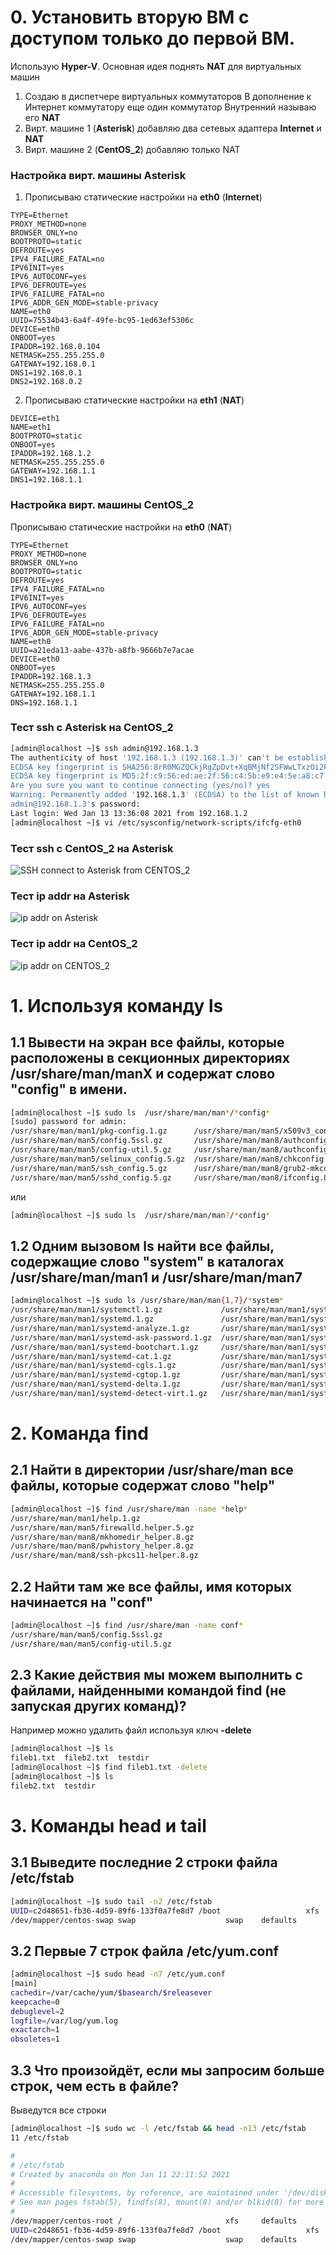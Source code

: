 # 0. Установить вторую ВМ с доступом только до первой ВМ.
Использую __Hyper-V__. Основная идея поднять __NAT__ для виртуальных машин
1. Создаю в диспетчере виртуальных коммутаторов В дополнение к Интернет коммутатору еще один коммутатор Внутренний называю его __NAT__
2. Вирт. машине 1 (**Asterisk**) добавляю два сетевых адаптера __Internet__ и __NAT__
3. Вирт. машине 2 (**CentOS_2**) добавляю только NAT
### Настройка вирт. машины **Asterisk**
1. Прописываю статические настройки на __eth0__ (__Internet__)
```editorcongif
TYPE=Ethernet
PROXY_METHOD=none
BROWSER_ONLY=no
BOOTPROTO=static
DEFROUTE=yes
IPV4_FAILURE_FATAL=no
IPV6INIT=yes
IPV6_AUTOCONF=yes
IPV6_DEFROUTE=yes
IPV6_FAILURE_FATAL=no
IPV6_ADDR_GEN_MODE=stable-privacy
NAME=eth0
UUID=75534b43-6a4f-49fe-bc95-1ed63ef5306c
DEVICE=eth0
ONBOOT=yes
IPADDR=192.168.0.104
NETMASK=255.255.255.0
GATEWAY=192.168.0.1
DNS1=192.168.0.1
DNS2=192.168.0.2
```
2. Прописываю статические настройки на __eth1__ (__NAT__)
```editorcongif
DEVICE=eth1
NAME=eth1
BOOTPROTO=static
ONBOOT=yes
IPADDR=192.168.1.2
NETMASK=255.255.255.0
GATEWAY=192.168.1.1
DNS1=192.168.1.1
```
### Настройка вирт. машины **CentOS_2**
Прописываю статические настройки на __eth0__ (__NAT__)
```editorcongif
TYPE=Ethernet
PROXY_METHOD=none
BROWSER_ONLY=no
BOOTPROTO=static
DEFROUTE=yes
IPV4_FAILURE_FATAL=no
IPV6INIT=yes
IPV6_AUTOCONF=yes
IPV6_DEFROUTE=yes
IPV6_FAILURE_FATAL=no
IPV6_ADDR_GEN_MODE=stable-privacy
NAME=eth0
UUID=a21eda13-aabe-437b-a8fb-9666b7e7acae
DEVICE=eth0
ONBOOT=yes
IPADDR=192.168.1.3
NETMASK=255.255.255.0
GATEWAY=192.168.1.1
DNS=192.168.1.1
```

### Тест ssh с Asterisk на CentOS_2
```bash
[admin@localhost ~]$ ssh admin@192.168.1.3
The authenticity of host '192.168.1.3 (192.168.1.3)' can't be established.
ECDSA key fingerprint is SHA256:8rR0MGZQCkjRgZpDvt+XqBMjNf2SFWwLTxzOi2PiFe0.
ECDSA key fingerprint is MD5:2f:c9:56:ed:ae:2f:56:c4:5b:e9:e4:5e:a8:c7:e8:4a.
Are you sure you want to continue connecting (yes/no)? yes
Warning: Permanently added '192.168.1.3' (ECDSA) to the list of known hosts.
admin@192.168.1.3's password:
Last login: Wed Jan 13 13:36:08 2021 from 192.168.1.2
[admin@localhost ~]$ vi /etc/sysconfig/network-scripts/ifcfg-eth0
```

### Тест __ssh__ с __CentOS_2__ на __Asterisk__
![SSH connect to Asterisk from CENTOS_2](/images/0_ssh_from_CentOS_2_to_Asterisk.jpg)
### Тест __ip addr__ на Asterisk
![ip addr on Asterisk](/images/0_ip_addr_Asterisk.jpg)
### Тест __ip addr__ на CentOS_2
![ip addr on CENTOS_2](/images/0_ip_addr_CentOS_2.jpg)

# 1. Используя команду __ls__
## 1.1 Вывести на экран все файлы, которые расположены в секционных директориях /usr/share/man/manX и содержат слово "config" в имени.
```bash
[admin@localhost ~]$ sudo ls  /usr/share/man/man*/*config*
[sudo] password for admin:
/usr/share/man/man1/pkg-config.1.gz      /usr/share/man/man5/x509v3_config.5ssl.gz  /usr/share/man/man8/iprconfig.8.gz
/usr/share/man/man5/config.5ssl.gz       /usr/share/man/man8/authconfig.8.gz        /usr/share/man/man8/lvm-config.8.gz
/usr/share/man/man5/config-util.5.gz     /usr/share/man/man8/authconfig-tui.8.gz    /usr/share/man/man8/lvmconfig.8.gz
/usr/share/man/man5/selinux_config.5.gz  /usr/share/man/man8/chkconfig.8.gz         /usr/share/man/man8/lvm-dumpconfig.8.gz
/usr/share/man/man5/ssh_config.5.gz      /usr/share/man/man8/grub2-mkconfig.8.gz    /usr/share/man/man8/plipconfig.8.gz
/usr/share/man/man5/sshd_config.5.gz     /usr/share/man/man8/ifconfig.8.gz          /usr/share/man/man8/sys-unconfig.8.gz
```
или
```bash
[admin@localhost ~]$ sudo ls  /usr/share/man/man?/*config*
```
## 1.2 Одним вызовом ls найти все файлы, содержащие слово "system" в каталогах /usr/share/man/man1 и /usr/share/man/man7 
```bash
[admin@localhost ~]$ sudo ls /usr/share/man/man{1,7}/*system*
/usr/share/man/man1/systemctl.1.gz             /usr/share/man/man1/systemd-escape.1.gz             /usr/share/man/man1/systemd-tty-ask-password-agent.1.gz
/usr/share/man/man1/systemd.1.gz               /usr/share/man/man1/systemd-firstboot.1.gz          /usr/share/man/man7/lvmsystemid.7.gz
/usr/share/man/man1/systemd-analyze.1.gz       /usr/share/man/man1/systemd-firstboot.service.1.gz  /usr/share/man/man7/systemd.directives.7.gz
/usr/share/man/man1/systemd-ask-password.1.gz  /usr/share/man/man1/systemd-inhibit.1.gz            /usr/share/man/man7/systemd.generator.7.gz
/usr/share/man/man1/systemd-bootchart.1.gz     /usr/share/man/man1/systemd-machine-id-commit.1.gz  /usr/share/man/man7/systemd.index.7.gz
/usr/share/man/man1/systemd-cat.1.gz           /usr/share/man/man1/systemd-machine-id-setup.1.gz   /usr/share/man/man7/systemd.journal-fields.7.gz
/usr/share/man/man1/systemd-cgls.1.gz          /usr/share/man/man1/systemd-notify.1.gz             /usr/share/man/man7/systemd.special.7.gz
/usr/share/man/man1/systemd-cgtop.1.gz         /usr/share/man/man1/systemd-nspawn.1.gz             /usr/share/man/man7/systemd.time.7.gz
/usr/share/man/man1/systemd-delta.1.gz         /usr/share/man/man1/systemd-path.1.gz
/usr/share/man/man1/systemd-detect-virt.1.gz   /usr/share/man/man1/systemd-run.1.gz
```

# 2. Команда __find__

## 2.1 Найти в директории /usr/share/man все файлы, которые содержат слово "help"
```bash
[admin@localhost ~]$ find /usr/share/man -name *help*
/usr/share/man/man1/help.1.gz
/usr/share/man/man5/firewalld.helper.5.gz
/usr/share/man/man8/mkhomedir_helper.8.gz
/usr/share/man/man8/pwhistory_helper.8.gz
/usr/share/man/man8/ssh-pkcs11-helper.8.gz
```
## 2.2 Найти там же все файлы, имя которых начинается на "conf"
```bash
[admin@localhost ~]$ find /usr/share/man -name conf*
/usr/share/man/man5/config.5ssl.gz
/usr/share/man/man5/config-util.5.gz
```

## 2.3 Какие действия мы можем выполнить с файлами, найденными командой find (не запуская других команд)? 
Например можно удалить файл используя ключ __-delete__
```bash
[admin@localhost ~]$ ls
fileb1.txt  fileb2.txt  testdir
[admin@localhost ~]$ find fileb1.txt -delete
[admin@localhost ~]$ ls
fileb2.txt  testdir
```

# 3. Команды head и tail

## 3.1 Выведите последние 2 строки файла /etc/fstab
```bash
[admin@localhost ~]$ sudo tail -n2 /etc/fstab
UUID=c2d48651-fb36-4d59-89f6-133f0a7fe8d7 /boot                   xfs     defaults        0 0
/dev/mapper/centos-swap swap                    swap    defaults        0 0
```

## 3.2 Первые 7 строк файла /etc/yum.conf
```bash
[admin@localhost ~]$ sudo head -n7 /etc/yum.conf
[main]
cachedir=/var/cache/yum/$basearch/$releasever
keepcache=0
debuglevel=2
logfile=/var/log/yum.log
exactarch=1
obsoletes=1
```

## 3.3 Что произойдёт, если мы запросим больше строк, чем есть в файле?
Выведутся все строки
```bash
[admin@localhost ~]$ sudo wc -l /etc/fstab && head -n13 /etc/fstab
11 /etc/fstab

#
# /etc/fstab
# Created by anaconda on Mon Jan 11 22:11:52 2021
#
# Accessible filesystems, by reference, are maintained under '/dev/disk'
# See man pages fstab(5), findfs(8), mount(8) and/or blkid(8) for more info
#
/dev/mapper/centos-root /                       xfs     defaults        0 0
UUID=c2d48651-fb36-4d59-89f6-133f0a7fe8d7 /boot                   xfs     defaults        0 0
/dev/mapper/centos-swap swap                    swap    defaults        0 0
```
